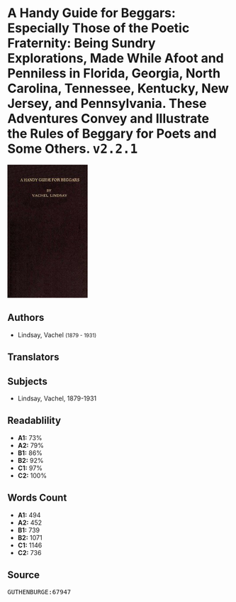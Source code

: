 # A Handy Guide for Beggars: Especially Those of the Poetic Fraternity: Being Sundry Explorations, Made While Afoot and Penniless in Florida, Georgia, North Carolina, Tennessee, Kentucky, New Jersey, and Pennsylvania. These Adventures Convey and Illustrate the Rules of Beggary for Poets and Some Others. <kbd>v2.2.1</kbd>

![](./cover.medium.jpg "")

## Authors


 - Lindsay, Vachel <small>(1879 - 1931)</small>

## Translators



## Subjects


 - Lindsay, Vachel, 1879-1931

## Readablility


 - **A1:** 73%
 - **A2:** 79%
 - **B1:** 86%
 - **B2:** 92%
 - **C1:** 97%
 - **C2:** 100%

## Words Count


 - **A1:** 494
 - **A2:** 452
 - **B1:** 739
 - **B2:** 1071
 - **C1:** 1146
 - **C2:** 736

## Source


<kbd>GUTHENBURGE:67947</kbd>
